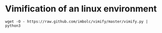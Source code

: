 # Vimification of an linux environment

    wget -O - https://raw.github.com/imbolc/vimify/master/vimify.py | python3
